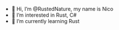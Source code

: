- 👋 Hi, I’m @RustedNature, my name is Nico
- 👀 I’m interested in Rust, C#
- 🌱 I’m currently learning Rust
  

<!---
RustedNature/RustedNature is a ✨ special ✨ repository because its `README.md` (this file) appears on your GitHub profile.
You can click the Preview link to take a look at your changes.
--->
